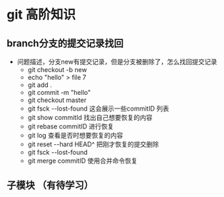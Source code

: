 # git 高阶知识

## branch分支的提交记录找回
- 问题描述，分支new有提交记录，但是分支被删除了，怎么找回提交记录
	- git checkout -b new
	- echo "hello" > file 7
	- git add .
	- git commit -m "hello"
	- git checkout master
	- git fsck --lost-found   这会展示一些commitID 列表
	- git show commitId  找出自己想要恢复的内容
	- git rebase commitID  进行恢复
	- git log 查看是否时想要恢复的内容
	- git reset --hard HEAD^  把刚才恢复的提交删除
	- git fsck --lost-found
	- git merge commitID 使用合并命令恢复

## 子模块 （有待学习）
